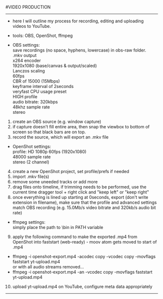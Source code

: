 #VIDEO PRODUCTION

---

- here I will outline my process for recording, editing and uploading videos to YouTube.

- tools: OBS, OpenShot, ffmpeg

-  OBS settings:  
save recordings (no space, hyphens, lowercase) in obs-raw folder.  
.mkv output  
x264 encoder  
1920x1080 (base/canvas & output/scaled)  
Lanczos scaling  
60fps  
CBR of 15000 (15Mbps)  
keyframe interval of 2seconds  
veryfast CPU usage preset  
HIGH profile  
audio bitrate: 320kbps  
48khz sample rate  
stereo


1. create an OBS source (e.g. window capture)
2. if capture doesn't fill entire area, then snap the viewbox to bottom of screen so that black bars are on top.
3. record the source, which will export an .mkv file

- OpenShot settings:  
profile: HD 1080p 60fps (1920x1080)  
48000 sample rate  
stereo (2 channel)  

4. create a new OpenShot project, set profile/prefs if needed  
5. import .mkv file(s)
6. remove some uneeded tracks or add more
7. drag files onto timeline, if trimming needs to be performed, use the current time dragger tool + right click and "keep left" or "keep right"
8. once everything is lined up starting at 0seconds, export (don't write extension in filename), make sure that the profile and advanced settings match OBS recording (e.g. 15.0Mb/s video bitrate and 320kb/s audio bit rate)

- ffmpeg settings:  
simply place the path to \bin in PATH variable

9. apply the following command to make the exported .mp4 from OpenShot into faststart (web-ready) - moov atom gets moved to start of .mp4  
- ffmpeg -i openshot-export.mp4 -acodec copy -vcodec copy -movflags faststart yt-upload.mp4  
or with all audio streams removed...
- ffmpeg -i openshot-export.mp4 -an -vcodec copy -movflags faststart yt-upload.mp4

10. upload yt-upload.mp4 on YouTube, configure meta data appropriately









---